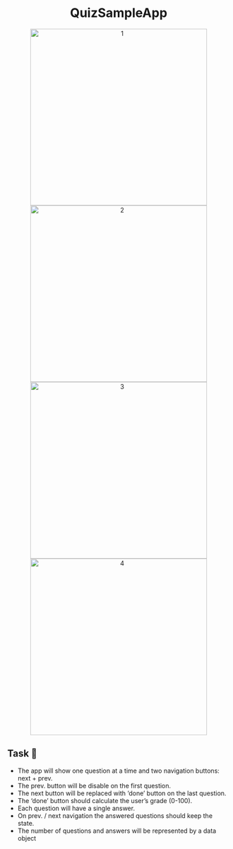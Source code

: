
<div align="center">
  <h1>QuizSampleApp</h1>
</div>

<div align="center">
  <img width="400" src="https://user-images.githubusercontent.com/26820006/113538035-e6aa4c80-95e2-11eb-8e07-fa83096aa4bc.png" alt="1">
  <img width="400" src="https://user-images.githubusercontent.com/26820006/113538044-eca02d80-95e2-11eb-90af-77933920a86c.png" alt="2">
  <img width="400" src="https://user-images.githubusercontent.com/26820006/113538059-f32ea500-95e2-11eb-9510-8d59bbd7020b.png" alt="3">
  <img width="400" src="https://user-images.githubusercontent.com/26820006/113538067-f6c22c00-95e2-11eb-9a15-eedb301f6832.png" alt="4">
</div>


<div align="left">

## Task 📃
 - The app will show one question at a time and two navigation buttons:  next + prev.  
 - The prev. button will be disable on the first question.
 - The next button will be replaced with ‘done’ button on the last question. 
 - The ‘done’ button should calculate the user’s grade (0-100). 
 - Each question will have a single answer. 
 - On prev. / next navigation the answered questions should keep the state. 
 - The number of questions and answers will be represented by a data object
